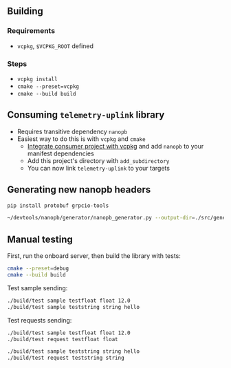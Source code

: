 



## Building

### Requirements

- `vcpkg`, `$VCPKG_ROOT` defined
<!-- - Ninja : `apt install ninja-build` -->

### Steps

- `vcpkg install`
- `cmake --preset=vcpkg`
- `cmake --build build`

## Consuming `telemetry-uplink` library

- Requires transitive dependency `nanopb`
- Easiest way to do this is with `vcpkg` and `cmake`
    - [Integrate consumer project with vcpkg](https://learn.microsoft.com/en-us/vcpkg/get_started/get-started?pivots=shell-bash) and add `nanopb` to your manifest dependencies
    - Add this project's directory with `add_subdirectory`
    - You can now link `telemetry-uplink` to your targets

## Generating new nanopb headers
```bash
pip install protobuf grpcio-tools
```
```bash
~/devtools/nanopb/generator/nanopb_generator.py --output-dir=./src/generated/nanopb primitive.proto sample.proto request.proto response.proto
```

## Manual testing
First, run the onboard server, then build the library with tests:
```bash
cmake --preset=debug
cmake --build build
```

Test sample sending:
```bash
./build/test sample testfloat float 12.0
./build/test sample teststring string hello
```

Test requests sending:
```bash
./build/test sample testfloat float 12.0
./build/test request testfloat float

./build/test sample teststring string hello
./build/test request teststring string
```